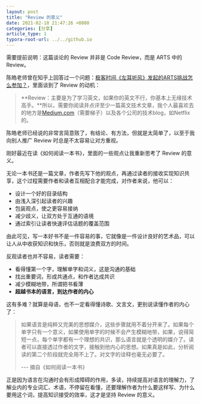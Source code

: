```yaml
---
layout: post
title: "Review 的意义"
date: 2021-02-18 21:47:26 +0800
categories: [分享]
article_type: 1
typora-root-url: ../../github.io
---
```


需要提前说明：这篇谈论的 Review 并非是 Code Review，而是 ARTS 中的 Review。

陈皓老师曾在知乎上回答过一个问题：[极客时间《左耳听风》发起的ARTS挑战怎么参加？](https://www.zhihu.com/question/301150832/answer/529809529)，里面谈到了 Review 的动机：

> **Review：主要是为了学习英文，如果你的英文不行，你基本上无缘技术高手。**所以，需要你阅读并点评至少一篇英文技术文章，我个人最喜欢去的地方是[Medium.com](https://medium.com/)（需要梯子）以及各个公司的技术blog，如Netflix的。

陈皓老师已经说的非常言简意赅了，有结论、有方法，但就是太简单了，以至于我向别人推广 Review 时总是不太容易让对方重视。

刚好最近在读《如何阅读一本书》，里面的一些观点让我重新思考了 Review 的意义。

无论一本书还是一篇文章，作者先写下他的观点，再通过读者的接收实现知识共享，这个过程需要作者和读者互相配合才能完成，对作者来说，他可以：

- 设计一个好的目录结构
- 由浅入深引起读者的兴趣
- 包装观点，使之更容易接纳
- 减少歧义，让双方处于互通的语境
- 通过索引让读者快速评估话题的覆盖范围

由此可见，写一本好书不是一件容易的事，它就像是一件设计良好的艺术品，可以让人从中收获知识和快乐，否则就是浪费双方的时间。

反观读者也并不容易，读者需要：

- 看得懂第一个字，理解单字和词义，这是沟通的基础
- 找出重要词，形成共通点，和作者达成共识
- 减少模糊地带，所谓把书看薄
- **超越书本的语言，到达作者的内心**

这有多难？就算是母语，也不一定看得懂诗歌、文言文，更别说读懂作者的内心了：

> 如果语言是纯粹又完美的思想媒介，这些步骤就用不着分开来了。如果每个单字只有一个意义，如果使用单字的时候不会产生模糊地带，如果，说得简短一点，每个单字都有一个理想的共识，那么语言就是个透明的媒介了。读者可以直接透过作者的文字，接触到他内心的思想。如果真是如此，分析阅读的第二个阶段就完全用不上了。对文字的诠释也毫无必要了。
>
> --- 摘自《如何阅读一本书》

正是因为语言在沟通时会有形成障碍的作用，多读，持续提高对语言的理解力，了解业内的专业词汇、术语，不停留在看懂，还要理解作者为什么要这样写、为什么要用这个词，提高知识接受的效率，这才是坚持 Review 的意义。